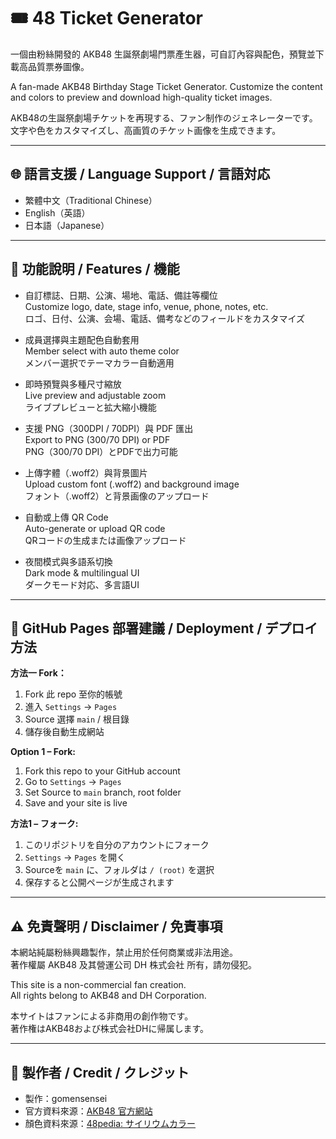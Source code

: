 # 🎟️ 48 Ticket Generator

一個由粉絲開發的 AKB48 生誕祭劇場門票產生器，可自訂內容與配色，預覽並下載高品質票券圖像。

A fan-made AKB48 Birthday Stage Ticket Generator. Customize the content and colors to preview and download high-quality ticket images.

AKB48の生誕祭劇場チケットを再現する、ファン制作のジェネレーターです。文字や色をカスタマイズし、高画質のチケット画像を生成できます。

---

## 🌐 語言支援 / Language Support / 言語対応

- 繁體中文（Traditional Chinese）
- English（英語）
- 日本語（Japanese）

---

## 📝 功能說明 / Features / 機能

- 自訂標誌、日期、公演、場地、電話、備註等欄位  
  Customize logo, date, stage info, venue, phone, notes, etc.  
  ロゴ、日付、公演、会場、電話、備考などのフィールドをカスタマイズ

- 成員選擇與主題配色自動套用  
  Member select with auto theme color  
  メンバー選択でテーマカラー自動適用

- 即時預覽與多種尺寸縮放  
  Live preview and adjustable zoom  
  ライブプレビューと拡大縮小機能

- 支援 PNG（300DPI / 70DPI）與 PDF 匯出  
  Export to PNG (300/70 DPI) or PDF  
  PNG（300/70 DPI）とPDFで出力可能

- 上傳字體（.woff2）與背景圖片  
  Upload custom font (.woff2) and background image  
  フォント（.woff2）と背景画像のアップロード

- 自動或上傳 QR Code  
  Auto-generate or upload QR code  
  QRコードの生成または画像アップロード

- 夜間模式與多語系切換  
  Dark mode & multilingual UI  
  ダークモード対応、多言語UI

---

## 🚀 GitHub Pages 部署建議 / Deployment / デプロイ方法

**方法一 Fork：**  
1. Fork 此 repo 至你的帳號  
2. 進入 `Settings` → `Pages`  
3. Source 選擇 `main` / 根目錄  
4. 儲存後自動生成網站

**Option 1 – Fork:**  
1. Fork this repo to your GitHub account  
2. Go to `Settings` → `Pages`  
3. Set Source to `main` branch, root folder  
4. Save and your site is live

**方法1 – フォーク:**  
1. このリポジトリを自分のアカウントにフォーク  
2. `Settings` → `Pages` を開く  
3. Sourceを `main` に、フォルダは `/ (root)` を選択  
4. 保存すると公開ページが生成されます

---

## ⚠️ 免責聲明 / Disclaimer / 免責事項

本網站純屬粉絲興趣製作，禁止用於任何商業或非法用途。  
著作權屬 AKB48 及其營運公司 DH 株式会社 所有，請勿侵犯。

This site is a non-commercial fan creation.  
All rights belong to AKB48 and DH Corporation.

本サイトはファンによる非商用の創作物です。  
著作権はAKB48および株式会社DHに帰属します。

---

## 📎 製作者 / Credit / クレジット

- 製作：gomensensei  
- 官方資料來源：[AKB48 官方網站](https://www.akb48.co.jp/about/members)  
- 顏色資料來源：[48pedia: サイリウムカラー](https://48pedia.org/サイリウムカラー#AKB48)